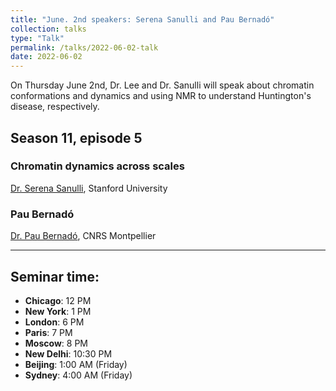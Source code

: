 ```yaml
---
title: "June. 2nd speakers: Serena Sanulli and Pau Bernadó"
collection: talks
type: "Talk"
permalink: /talks/2022-06-02-talk
date: 2022-06-02
---
```


On Thursday June 2nd, Dr. Lee and Dr. Sanulli will speak about chromatin conformations and dynamics and using NMR to understand Huntington's disease, respectively. 


## Season 11, episode 5

### Chromatin dynamics across scales
[Dr. Serena Sanulli](https://sanullilab.stanford.edu/), Stanford University


### Pau Bernadó
[Dr. Pau Bernadó](http://www.cbs.cnrs.fr/index.php/fr/personnel?PERS=Pau%20Bernado), CNRS Montpellier

---


## Seminar time:
* **Chicago**: 12 PM
* **New York**: 1 PM
* **London**: 6 PM
* **Paris**: 7 PM
* **Moscow**: 8 PM
* **New Delhi**: 10:30 PM
* **Beijing**: 1:00 AM (Friday)
* **Sydney**: 4:00 AM (Friday)





